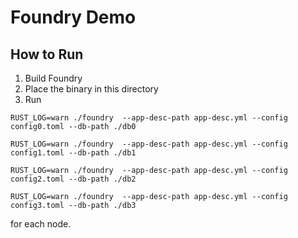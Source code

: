 # Foundry Demo

## How to Run

1. Build Foundry
2. Place the binary in this directory
3. Run

```
RUST_LOG=warn ./foundry  --app-desc-path app-desc.yml --config config0.toml --db-path ./db0

RUST_LOG=warn ./foundry  --app-desc-path app-desc.yml --config config1.toml --db-path ./db1

RUST_LOG=warn ./foundry  --app-desc-path app-desc.yml --config config2.toml --db-path ./db2

RUST_LOG=warn ./foundry  --app-desc-path app-desc.yml --config config3.toml --db-path ./db3
```

for each node.